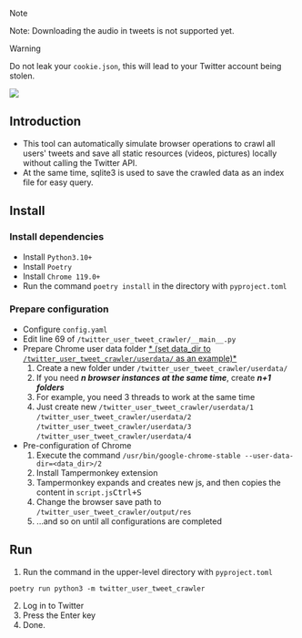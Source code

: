> [!NOTE]
> Note: Downloading the audio in tweets is not supported yet.

> [!WARNING]
> Do not leak your `cookie.json`, this will lead to your Twitter account being stolen.

![](https://github.com/kaixinol/twitter_user_tweet_crawler/actions/workflows/python-app.yaml/badge.svg)

## Introduction
- This tool can automatically simulate browser operations to crawl all users' tweets and save all static resources (videos, pictures) locally without calling the Twitter API.
- At the same time, sqlite3 is used to save the crawled data as an index file for easy query.
## Install
### Install dependencies
- Install `Python3.10+`
- Install `Poetry`
- Install `Chrome 119.0+`
- Run the command `poetry install` in the directory with `pyproject.toml`
### Prepare configuration
- Configure `config.yaml`
- Edit line 69 of `/twitter_user_tweet_crawler/__main__.py`
- Prepare Chrome user data folder <u>* (set data_dir to `/twitter_user_tweet_crawler/userdata/` as an example)*</u>
   1. Create a new folder under `/twitter_user_tweet_crawler/userdata/`
   2. If you need ***n browser instances at the same time***, create ***n+1 folders***
   3. For example, you need 3 threads to work at the same time
   4. Just create new `/twitter_user_tweet_crawler/userdata/1` `/twitter_user_tweet_crawler/userdata/2` `/twitter_user_tweet_crawler/userdata/3` `/twitter_user_tweet_crawler/userdata/4`
- Pre-configuration of Chrome
   1. Execute the command `/usr/bin/google-chrome-stable --user-data-dir=<data_dir>/2`
   2. Install Tampermonkey extension
   3. Tampermonkey expands and creates new js, and then copies the content in `script.js`<kbd>Ctrl+S</kbd>
   4. Change the browser save path to `/twitter_user_tweet_crawler/output/res`
   5. ...and so on until all configurations are completed
## Run
1. Run the command in the upper-level directory with `pyproject.toml`
```commandline
poetry run python3 -m twitter_user_tweet_crawler
```
2. Log in to Twitter
3. Press the Enter key
4. Done.